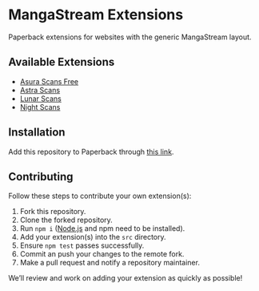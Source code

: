 # MangaStream Extensions

Paperback extensions for websites with the generic MangaStream layout.

## Available Extensions

- [Asura Scans Free](https://asurascansfree.com/)
- [Astra Scans](https://astrascans.org)
- [Lunar Scans](https://lunarscan.org/)
- [Night Scans](https://nightsup.net)


## Installation

Add this repository to Paperback through [this link](https://paperback-community.github.io/mangastream-extensions).

## Contributing

Follow these steps to contribute your own extension(s):

1. Fork this repository.
2. Clone the forked repository.
3. Run `npm i` ([Node.js](https://nodejs.org) and npm need to be installed).
4. Add your extension(s) into the `src` directory.
5. Ensure `npm test` passes successfully.
6. Commit an push your changes to the remote fork.
7. Make a pull request and notify a repository maintainer.

We’ll review and work on adding your extension as quickly as possible!
